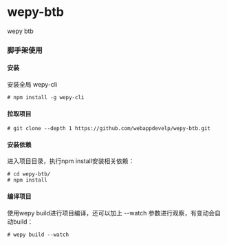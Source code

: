 # wepy-btb
wepy btb

### 脚手架使用
#### 安装
安装全局 wepy-cli
```
# npm install -g wepy-cli
```

#### 拉取项目
```
# git clone --depth 1 https://github.com/webappdevelp/wepy-btb.git
```

#### 安装依赖
进入项目目录，执行npm install安装相关依赖：
```
# cd wepy-btb/
# npm install
```

#### 编译项目
使用wepy build进行项目编译，还可以加上 --watch 参数进行观察，有变动会自动build：
```
# wepy build --watch
```
